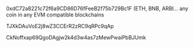0xdC72a8221c72f6a9CD86D76fFeeB2f75b729Bc1F (ETH, BNB, ARBI... any coin in any EVM compatible blockchains


TJXkDAuVoE2j8wZ3CCErR2zRC9qRPc9qAp


CkNoffxap69QgoDAgjw2k4d3w4as7zMewPwaiPbBJUmk
